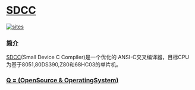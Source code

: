 ﻿# [SDCC](https://github.com/OS-Q/C03)

[![sites](http://182.61.61.133/link/resources/OSQ.png)](http://www.OS-Q.com)
### [简介](https://github.com/OS-Q/C03/wiki)

[SDCC](http://sdcc.sourceforge.net/)(Small Device C Compiler)是一个优化的 ANSI-C交叉编译器，目标CPU为基于8051,80DS390,Z80和68HC03的单片机。

### [Q = (OpenSource & OperatingSystem) ](http://www.OS-Q.com)
